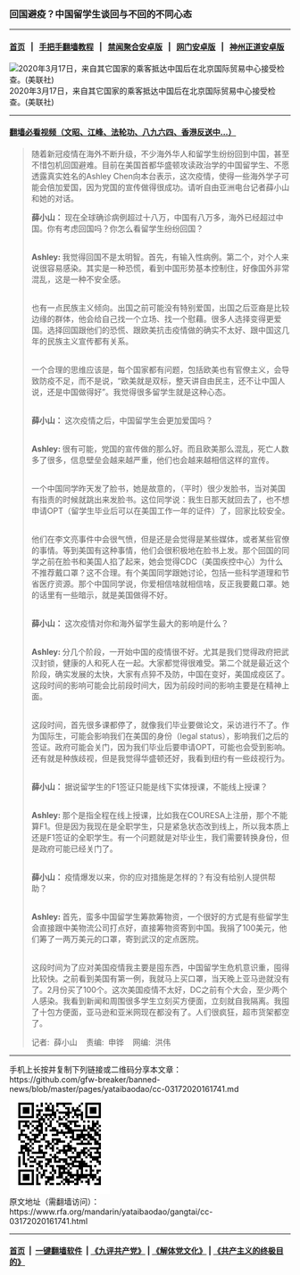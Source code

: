 ### 回国避疫？中国留学生谈回与不回的不同心态
------------------------

#### [首页](https://github.com/gfw-breaker/banned-news/blob/master/README.md) &nbsp;&nbsp;|&nbsp;&nbsp; [手把手翻墙教程](https://github.com/gfw-breaker/guides/wiki) &nbsp;&nbsp;|&nbsp;&nbsp; [禁闻聚合安卓版](https://github.com/gfw-breaker/bn-android) &nbsp;&nbsp;|&nbsp;&nbsp; [网门安卓版](https://github.com/oGate2/oGate) &nbsp;&nbsp;|&nbsp;&nbsp; [神州正道安卓版](https://github.com/SzzdOgate/update) 



<div id="headerimg">
 <img alt="2020年3月17日，来自其它国家的乘客抵达中国后在北京国际贸易中心接受检查。(美联社)" src="https://www.rfa.org/mandarin/yataibaodao/gangtai/cc-03172020161741.html/PSX_20200317_112846.jpg/@@images/60aafc11-a7db-4b8e-a1aa-a6690ea01f52.jpeg" title="2020年3月17日，来自其它国家的乘客抵达中国后在北京国际贸易中心接受检查。(美联社)"/>
 <div id="headerimgcontents">
  <div id="headerimgcaption">
   <span>
    2020年3月17日，来自其它国家的乘客抵达中国后在北京国际贸易中心接受检查。(美联社)
   </span>
   <!-- zoomattribute -->
  </div>
  <!-- headerimgcaption -->
 </div>
 <!-- headerimagecontents -->
</div>

<hr/>


#### [翻墙必看视频（文昭、江峰、法轮功、八九六四、香港反送中...）](https://github.com/gfw-breaker/banned-news/blob/master/pages/link3.md)

<div id="storytext">
 <div>
  <div class="slot_header">
  </div>
 </div>
 <blockquote>
  <p dir="ltr">
   随着新冠疫情在海外不断升级，不少海外华人和留学生纷纷回到中国，甚至不惜包机回国避难。目前在美国首都华盛顿攻读政治学的中国留学生、不愿透露真实姓名的Ashley Chen向本台表示，这次疫情，使得一些海外学子可能会倍加爱国，因为党国的宣传做得很成功。请听自由亚洲电台记者薛小山和她的对话。
  </p>
  <p dir="ltr">
   <strong>
    薛小山：
   </strong>
   现在全球确诊病例超过十八万，中国有八万多，海外已经超过中国。你有考虑回国吗？你怎么看留学生纷纷回国？
  </p>
  <p dir="ltr">
   <br/>
   <strong>
    Ashley:
   </strong>
   我觉得回国不是太明智。首先，有输入性病例。第二个，对个人来说很容易感染。其实是一种恐慌，看到中国形势基本控制住，好像国外非常混乱，这是一种不安全感。
  </p>
  <p dir="ltr">
   <br/>
   也有一点民族主义倾向。出国之前可能没有特别爱国，出国之后亚裔是比较边缘的群体，他会给自己找一个立场、找一个慰藉。很多人选择变得更爱国。选择回国跟他们的恐慌、跟欧美抗击疫情做的确实不太好、跟中国这几年的民族主义宣传都有关系。
  </p>
  <p dir="ltr">
   <br/>
   一个合理的思维应该是，每个国家都有问题，包括欧美也有官僚主义，会导致防疫不足，而不是说，“欧美就是双标，整天讲自由民主，还不让中国人说，还是中国做得好”。我觉得很多留学生就是这种心态。
  </p>
  <p dir="ltr">
   <br/>
   <strong>
    薛小山：
   </strong>
   这次疫情之后，中国留学生会更加爱国吗？
  </p>
  <p dir="ltr">
   <br/>
   <strong>
    Ashley:
   </strong>
   很有可能，党国的宣传做的那么好。而且欧美那么混乱，死亡人数多了很多，信息壁垒会越来越严重，他们也会越来越相信这样的宣传。
  </p>
  <p dir="ltr">
   <br/>
   一个中国同学昨天发了脸书，她是故意的，（平时）很少发脸书，当对美国有指责的时候就跳出来发脸书。这位同学说：我生日那天就回去了，也不想申请OPT（留学生毕业后可以在美国工作一年的证件）了，回家比较安全。
  </p>
  <p dir="ltr">
   <br/>
   他们在李文亮事件中会很气愤，但是还是会觉得是某些媒体，或者某些官僚的事情。等到美国有这种事情，他们会很积极地在脸书上发。那个回国的同学之前在脸书和美国人掐了起来，她会觉得CDC（美国疾控中心）为什么不推荐戴口罩？这不合理。有个美国同学跟她讨论，包括一些科学道理和节省医疗资源。那个中国同学说，你爱相信啥就相信啥，反正我要戴口罩。她的话里有一些暗示，就是美国做得不好。
  </p>
  <p dir="ltr">
   <br/>
   <strong>
    薛小山：
   </strong>
   这次疫情对你和海外留学生最大的影响是什么？
  </p>
  <p dir="ltr">
   <br/>
   <strong>
    Ashley:
   </strong>
   分几个阶段，一开始中国的疫情很不好。尤其是我们觉得政府把武汉封锁，健康的人和死人在一起。大家都觉得很难受。第二个就是最近这个阶段，确实发展的太快，大家有点猝不及防，中国在变好，美国成疫区了。这段时间的影响可能会比前段时间大，因为前段时间的影响主要是在精神上面。
  </p>
  <p dir="ltr">
   <br/>
   这段时间，首先很多课都停了，就像我们毕业要做论文，采访进行不了。作为国际生，可能会影响我们在美国的身份（legal status），影响我们之后的签证。政府可能会关门，因为我们毕业后要申请OPT，可能也会受到影响。还有就是种族歧视，但是我觉得华盛顿还好，我看到纽约有一些歧视行为。
  </p>
  <p dir="ltr">
   <br/>
   <strong>
    薛小山：
   </strong>
   据说留学生的F1签证只能是线下实体授课，不能线上授课？
  </p>
  <p dir="ltr">
   <br/>
   <strong>
    Ashley:
   </strong>
   那个是指全程在线上授课，比如我在COURESA上注册，那个不能算F1。但是因为我现在是全职学生，只是紧急状态改到线上，所以我本质上还是F1签证的全职学生。有一个问题就是对毕业生，我们需要转换身份，但是政府可能已经关门了。
  </p>
  <p dir="ltr">
   <br/>
   <strong>
    薛小山：
   </strong>
   疫情爆发以来，你的应对措施是怎样的？有没有给别人提供帮助？
  </p>
  <p dir="ltr">
   <br/>
   <strong>
    Ashley:
   </strong>
   首先，蛮多中国留学生筹款筹物资，一个很好的方式是有些留学生会直接跟中美物流公司打点好，直接筹物资寄到中国。我捐了100美元，他们筹了一两万美元的口罩，寄到武汉的定点医院。
  </p>
  <p dir="ltr">
   <br/>
   这段时间为了应对美国疫情我主要是囤东西，中国留学生危机意识重，囤得比较快。之前看到美国有第一例，我就马上买口罩，当天晚上亚马逊就没有了。2月份买了100个。这次美国疫情不太好，DC之前有个大会，至少两个人感染。我看到新闻和周围很多学生立刻买方便面，立刻就自我隔离。我囤了十包方便面，亚马逊和亚米网现在都没有了。人们很疯狂，超市货架都空了。
  </p>
  <p dir="ltr">
   记者:  薛小山    责编:  申铧    网编:  洪伟
  </p>
 </blockquote>
</div>

<hr/>
手机上长按并复制下列链接或二维码分享本文章：<br/>
https://github.com/gfw-breaker/banned-news/blob/master/pages/yataibaodao/cc-03172020161741.md <br/>
<a href='https://github.com/gfw-breaker/banned-news/blob/master/pages/yataibaodao/cc-03172020161741.md'><img src='https://github.com/gfw-breaker/banned-news/blob/master/pages/yataibaodao/cc-03172020161741.md.png'/></a> <br/>
原文地址（需翻墙访问）：https://www.rfa.org/mandarin/yataibaodao/gangtai/cc-03172020161741.html


------------------------
#### [首页](https://github.com/gfw-breaker/banned-news/blob/master/README.md) &nbsp;|&nbsp; [一键翻墙软件](https://github.com/gfw-breaker/nogfw/blob/master/README.md) &nbsp;| [《九评共产党》](https://github.com/gfw-breaker/9ping.md/blob/master/README.md#九评之一评共产党是什么) | [《解体党文化》](https://github.com/gfw-breaker/jtdwh.md/blob/master/README.md) | [《共产主义的终极目的》](https://github.com/gfw-breaker/gczydzjmd.md/blob/master/README.md)


<img src='http://gfw-breaker.win/banned-news/pages/yataibaodao/cc-03172020161741.md' width='0px' height='0px'/>